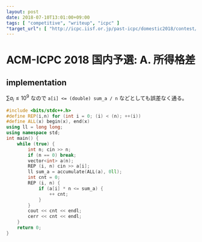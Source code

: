 ```yaml
---
layout: post
date: 2018-07-10T13:01:00+09:00
tags: [ "competitive", "writeup", "icpc" ]
"target_url": [ "http://icpc.iisf.or.jp/past-icpc/domestic2018/contest/all_ja.html", "http://icpc.iisf.or.jp/past-icpc/domestic2018/judgedata/A/" ]
---
```


# ACM-ICPC 2018 国内予選: A. 所得格差

## implementation

$\sum a_i \le 10^9$ なので `a[i] <= (double) sum_a / n` などとしても誤差なく通る。

``` c++
#include <bits/stdc++.h>
#define REP(i,n) for (int i = 0; (i) < (n); ++(i))
#define ALL(x) begin(x), end(x)
using ll = long long;
using namespace std;
int main() {
    while (true) {
        int n; cin >> n;
        if (n == 0) break;
        vector<int> a(n);
        REP (i, n) cin >> a[i];
        ll sum_a = accumulate(ALL(a), 0ll);
        int cnt = 0;
        REP (i, n) {
            if (a[i] * n <= sum_a) {
                ++ cnt;
            }
        }
        cout << cnt << endl;
        cerr << cnt << endl;
    }
    return 0;
}
```

